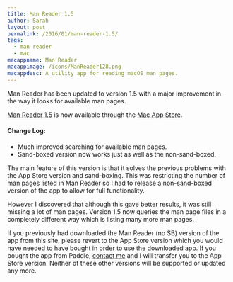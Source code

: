 ```yaml
---
title: Man Reader 1.5
author: Sarah
layout: post
permalink: /2016/01/man-reader-1.5/
tags:
  - man reader
  - mac
macappname: Man Reader
macappimage: /icons/ManReader128.png
macappdesc: A utility app for reading macOS man pages.
---
```


Man Reader has been updated to version 1.5 with a major improvement in the way it looks for available man pages.

[Man Reader 1.5][1] is now available through the [Mac App Store][2].

#### Change Log:

  * Much improved searching for available man pages.
  * Sand-boxed version now works just as well as the non-sand-boxed.
  
The main feature of this version is that it solves the previous problems with the App Store version and sand-boxing. This was restricting the number of man pages listed in Man Reader so I had to release a non-sand-boxed version of the app to allow for full functionality.

However I discovered that although this gave better results, it was still missing a lot of man pages. Version 1.5 now queries the man page files in a completely different way which is listing many more man pages.

If you previously had downloaded the Man Reader (no SB) version of the app from this site, please revert to the App Store version which you would have needed to have bought in order to use the downloaded app. If you bought the app from Paddle, [contact me][3] and I will transfer you to the App Store version. Neither of these other versions will be supported or updated any more.


 [1]: /manreader/
 [2]: http://itunes.apple.com/app/man-reader/id522583774?mt=12
 [3]: mailto:sarah@troz.net?subject=Man%20Reader%20transfer%20to%20App%20Store
 